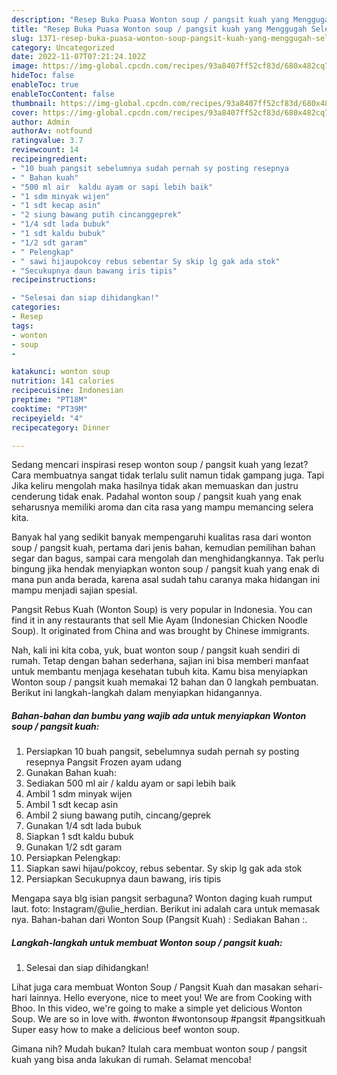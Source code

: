 ```yaml
---
description: "Resep Buka Puasa Wonton soup / pangsit kuah yang Menggugah Selera"
title: "Resep Buka Puasa Wonton soup / pangsit kuah yang Menggugah Selera"
slug: 1371-resep-buka-puasa-wonton-soup-pangsit-kuah-yang-menggugah-selera
category: Uncategorized
date: 2022-11-07T07:21:24.102Z
image: https://img-global.cpcdn.com/recipes/93a8407ff52cf83d/680x482cq70/wonton-soup-pangsit-kuah-foto-resep-utama.jpg
hideToc: false
enableToc: true
enableTocContent: false
thumbnail: https://img-global.cpcdn.com/recipes/93a8407ff52cf83d/680x482cq70/wonton-soup-pangsit-kuah-foto-resep-utama.jpg
cover: https://img-global.cpcdn.com/recipes/93a8407ff52cf83d/680x482cq70/wonton-soup-pangsit-kuah-foto-resep-utama.jpg
author: Admin
authorAv: notfound
ratingvalue: 3.7
reviewcount: 14
recipeingredient:
- "10 buah pangsit sebelumnya sudah pernah sy posting resepnya                      Pangsit Frozen ayam udang"
- " Bahan kuah"
- "500 ml air  kaldu ayam or sapi lebih baik"
- "1 sdm minyak wijen"
- "1 sdt kecap asin"
- "2 siung bawang putih cincanggeprek"
- "1/4 sdt lada bubuk"
- "1 sdt kaldu bubuk"
- "1/2 sdt garam"
- " Pelengkap"
- " sawi hijaupokcoy rebus sebentar Sy skip lg gak ada stok"
- "Secukupnya daun bawang iris tipis"
recipeinstructions:

- "Selesai dan siap dihidangkan!"
categories:
- Resep
tags:
- wonton
- soup
- 

katakunci: wonton soup  
nutrition: 141 calories
recipecuisine: Indonesian
preptime: "PT18M"
cooktime: "PT39M"
recipeyield: "4"
recipecategory: Dinner

---
```



Sedang mencari inspirasi resep wonton soup / pangsit kuah yang lezat? Cara membuatnya sangat tidak terlalu sulit namun tidak gampang juga. Tapi Jika keliru mengolah maka hasilnya tidak akan memuaskan dan justru cenderung tidak enak. Padahal wonton soup / pangsit kuah yang enak seharusnya memiliki aroma dan cita rasa yang mampu memancing selera kita.


Banyak hal yang sedikit banyak mempengaruhi kualitas rasa dari wonton soup / pangsit kuah, pertama dari jenis bahan, kemudian pemilihan bahan segar dan bagus, sampai cara mengolah dan menghidangkannya. Tak perlu bingung jika hendak menyiapkan wonton soup / pangsit kuah yang enak di mana pun anda berada, karena asal sudah tahu caranya maka hidangan ini mampu menjadi sajian spesial.

Pangsit Rebus Kuah (Wonton Soup) is very popular in Indonesia. You can find it in any restaurants that sell Mie Ayam (Indonesian Chicken Noodle Soup). It originated from China and was brought by Chinese immigrants.


Nah, kali ini kita coba, yuk, buat wonton soup / pangsit kuah sendiri di rumah. Tetap dengan bahan sederhana, sajian ini bisa memberi manfaat untuk membantu menjaga kesehatan tubuh kita. Kamu bisa menyiapkan Wonton soup / pangsit kuah memakai 12 bahan dan 0 langkah pembuatan. Berikut ini langkah-langkah dalam menyiapkan hidangannya.

<!--inarticleads1-->

##### Bahan-bahan dan bumbu yang wajib ada untuk menyiapkan Wonton soup / pangsit kuah:

1. Persiapkan 10 buah pangsit, sebelumnya sudah pernah sy posting resepnya                      Pangsit Frozen ayam udang
1. Gunakan  Bahan kuah:
1. Sediakan 500 ml air / kaldu ayam or sapi lebih baik
1. Ambil 1 sdm minyak wijen
1. Ambil 1 sdt kecap asin
1. Ambil 2 siung bawang putih, cincang/geprek
1. Gunakan 1/4 sdt lada bubuk
1. Siapkan 1 sdt kaldu bubuk
1. Gunakan 1/2 sdt garam
1. Persiapkan  Pelengkap:
1. Siapkan  sawi hijau/pokcoy, rebus sebentar. Sy skip lg gak ada stok
1. Persiapkan Secukupnya daun bawang, iris tipis


Mengapa saya blg isian pangsit serbaguna? Wonton daging kuah rumput laut. foto: Instagram/@ulie_herdian. Berikut ini adalah cara untuk memasak nya. Bahan-bahan dari Wonton Soup (Pangsit Kuah) : Sediakan Bahan :. 

<!--inarticleads2-->

##### Langkah-langkah untuk membuat Wonton soup / pangsit kuah:


1. Selesai dan siap dihidangkan!

Lihat juga cara membuat Wonton Soup / Pangsit Kuah dan masakan sehari-hari lainnya. Hello everyone, nice to meet you! We are from Cooking with Bhoo. In this video, we&#39;re going to make a simple yet delicious Wonton Soup. We are so in love with. #wonton #wontonsoup #pangsit #pangsitkuah Super easy how to make a delicious beef wonton soup. 

Gimana nih? Mudah bukan? Itulah cara membuat wonton soup / pangsit kuah yang bisa anda lakukan di rumah. Selamat mencoba!
